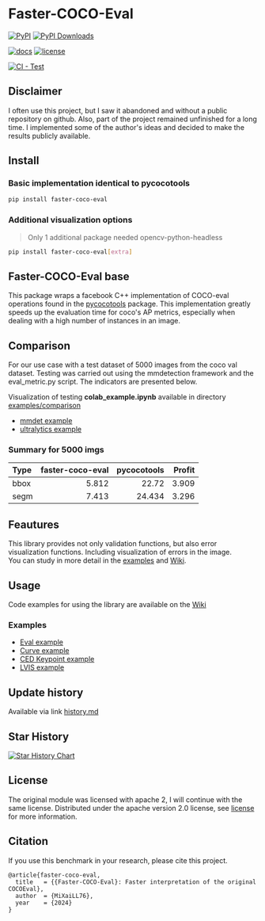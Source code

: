 # Faster-COCO-Eval

[![PyPI](https://img.shields.io/pypi/v/faster-coco-eval)](https://pypi.org/project/faster-coco-eval)
[![PyPI Downloads](https://img.shields.io/pypi/dm/faster-coco-eval.svg?label=PyPI%20downloads)](
https://pypi.org/project/faster-coco-eval/)

[![docs](https://img.shields.io/badge/docs-latest-blue)](https://github.com/MiXaiLL76/faster_coco_eval/wiki)
[![license](https://img.shields.io/github/license/MiXaiLL76/faster_coco_eval.svg)](https://github.com/MiXaiLL76/faster_coco_eval/blob/main/LICENSE)

[![CI - Test](https://github.com/MiXaiLL76/faster_coco_eval/actions/workflows/unittest.yml/badge.svg)](https://github.com/MiXaiLL76/faster_coco_eval/actions/workflows/unittest.yml)
<!-- [![Coverage](https://codecov.io/github/MiXaiLL76/faster_coco_eval/coverage.svg?branch=main)](https://codecov.io/gh/MiXaiLL76/faster_coco_eval)       -->

## Disclaimer

I often use this project, but I saw it abandoned and without a public repository on github.
Also, part of the project remained unfinished for a long time. I implemented some of the author's ideas and decided to make the results publicly available.

## Install

### Basic implementation identical to pycocotools

```bash
pip install faster-coco-eval
```

### Additional visualization options

> Only 1 additional package needed opencv-python-headless  

```bash
pip install faster-coco-eval[extra]
```


## Faster-COCO-Eval base

This package wraps a facebook C++ implementation of COCO-eval operations found in the
[pycocotools](https://github.com/cocodataset/cocoapi/tree/master/PythonAPI/pycocotools) package.
This implementation greatly speeds up the evaluation time
for coco's AP metrics, especially when dealing with a high number of instances in an image.

## Comparison

For our use case with a test dataset of 5000 images from the coco val dataset.
Testing was carried out using the mmdetection framework and the eval_metric.py script. The indicators are presented below.

Visualization of testing **colab_example.ipynb** available in directory [examples/comparison](https://nbviewer.org/github/MiXaiLL76/faster_coco_eval/blob/main/examples/comparison)
- [mmdet example](https://nbviewer.org/github/MiXaiLL76/faster_coco_eval/blob/main/examples/comparison/mmdet/colab_example.ipynb)
- [ultralytics example](https://nbviewer.org/github/MiXaiLL76/faster_coco_eval/blob/main/examples/comparison/ultralytics/colab_example.ipynb)

### Summary for 5000 imgs

| Type | faster-coco-eval | pycocotools | Profit |
| :--- | ---------------: | ----------: | -----: |
| bbox |            5.812 |       22.72 |  3.909 |
| segm |            7.413 |      24.434 |  3.296 |

## Feautures

This library provides not only validation functions, but also error visualization functions. Including visualization of errors in the image.  
You can study in more detail in the [examples](https://github.com/MiXaiLL76/faster_coco_eval/blob/main/examples) and [Wiki](https://github.com/MiXaiLL76/faster_coco_eval/wiki).

## Usage

Code examples for using the library are available on the [Wiki](https://github.com/MiXaiLL76/faster_coco_eval/wiki)

### Examples

- [Eval example](https://nbviewer.org/github/MiXaiLL76/faster_coco_eval/blob/main/examples/eval_example.ipynb)
- [Curve example](https://nbviewer.org/github/MiXaiLL76/faster_coco_eval/blob/main/examples/curve_example.ipynb)
- [CED Keypoint example](https://nbviewer.org/github/MiXaiLL76/faster_coco_eval/blob/main/examples/ced_example.ipynb)
- [LVIS example](https://nbviewer.org/github/MiXaiLL76/faster_coco_eval/blob/main/examples/lvis_example.ipynb)

## Update history

Available via link [history.md](https://github.com/MiXaiLL76/faster_coco_eval/blob/main/history.md)

## Star History

[![Star History Chart](https://api.star-history.com/svg?repos=MiXaiLL76/faster_coco_eval&type=Date)](https://star-history.com/#MiXaiLL76/faster_coco_eval&Date)

## License

The original module was licensed with apache 2, I will continue with the same license.
Distributed under the apache version 2.0 license, see [license](LICENSE) for more information.

## Citation

If you use this benchmark in your research, please cite this project.

```
@article{faster-coco-eval,
  title   = {{Faster-COCO-Eval}: Faster interpretation of the original COCOEval},
  author  = {MiXaiLL76},
  year    = {2024}
}
```
